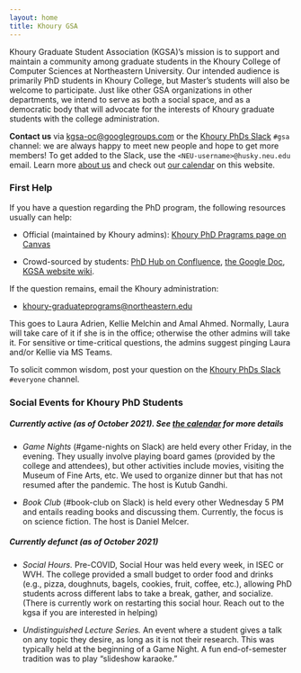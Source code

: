 ```yaml
---
layout: home
title: Khoury GSA
---
```


Khoury Graduate Student Association (KGSA)’s mission is to support and maintain
a community among graduate students in the Khoury College of Computer Sciences
at Northeastern University. Our intended audience is primarily PhD students in
Khoury College, but Master’s students will also be welcome to participate. Just
like other GSA organizations in other departments, we intend to serve as both a
social space, and as a democratic body that will advocate for the interests of
Khoury graduate students with the college administration.

**Contact us** via [kgsa-oc@googlegroups.com](mailto://kgsa-oc@googlegroups.com) or
the [Khoury PhDs Slack][khoury-slack] `#gsa` channel: we
are always happy to meet new people and hope to get more members!
To get added to the Slack, use the `<NEU‑username>@husky.neu.edu` email.
Learn more [about us](/about.html) and check out [our calendar](./calendar.html) on this website.

[gsa-slides-summer-2021]: https://docs.google.com/presentation/d/1IDrAmfLbNO42R-nqtaYK4XjNJhvrfVaOjc7W8QQGRwk/edit?usp=sharing
[khoury-slack]: https://khouryphds.slack.com

### First Help

If you have a question regarding the PhD program,
the following resources usually can help:

* Official (maintained by Khoury admins): [Khoury PhD Pragrams page on Canvas][notebook-canvas]

* Crowd-sourced by students: [PhD Hub on Confluence][confluence], [the Google Doc][notebook-gdoc],
  [KGSA website wiki][our-wiki].

If the question remains, email the Khoury administration:

* [khoury-graduateprograms@northeastern.edu][khoury-grad-mailbox] 

This goes to Laura Adrien, Kellie Melchin and Amal Ahmed. Normally, Laura will take care of it
if she is in the office; otherwise the other admins will take it.
For sensitive or time-critical questions, the admins
suggest pinging Laura and/or Kellie via MS Teams.

To solicit common wisdom, post your question on the 
[Khoury PhDs Slack][khoury-slack] `#everyone` channel.

[notebook-canvas]: https://northeastern.instructure.com/courses/58310/pages/khoury-phd-programs
[confluence]: https://wiki.khoury.northeastern.edu/display/phdhub/
[notebook-gdoc]: https://docs.google.com/document/d/1Suq1V96T41QlXbR3EBHR7l8B1KbFZGOuIxtDe-72VeE/edit?usp=sharing
[khoury-grad-mailbox]: mailto:khoury-graduateprograms@northeastern.edu
[our-wiki]: https://github.com/khoury-gsa/khoury-gsa.github.io/wiki/FAQ

### Social Events for Khoury PhD Students

##### Currently active (as of October 2021). See [the calendar](https://khoury-gsa.github.io/calendar.html) for more details

* _Game Nights_ (#game-nights on Slack) are held every other Friday, in the evening. 
They usually involve playing board games
(provided by the college and attendees), but other activities include
movies, visiting the Museum of Fine Arts, etc.
We used to organize dinner but that has not resumed after the pandemic. The host is Kutub Gandhi.

* _Book Club_ (#book-club on Slack) is held every other Wednesday 5 PM and entails reading books and discussing
them. Currently, the focus is on science fiction. The host is Daniel Melcer.

##### Currently defunct (as of October 2021)

* _Social Hours._ Pre-COVID, Social Hour was held every week, in ISEC or WVH. The
college provided a small budget to order food and drinks (e.g., pizza,
doughnuts, bagels, cookies, fruit, coffee, etc.), allowing PhD students across
different labs to take a break, gather, and socialize. (There is currently work on restarting this social hour. Reach out to the kgsa if you are interested in helping)

* _Undistinguished Lecture Series._ An event where a student gives a talk on any
topic they desire, as long as it is not their research. This was typically held
at the beginning of a Game Night. A fun end-of-semester tradition was to play
“slideshow karaoke.”
